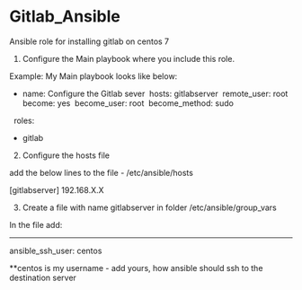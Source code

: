 # Gitlab_Ansible
Ansible role for installing gitlab on centos 7

1. Configure the Main playbook where you include this role.

Example: My Main playbook looks like below:

- name: Configure the Gitlab sever  
  hosts: gitlabserver  
  remote_user: root  
  become: yes  
  become_user: root  
  become_method: sudo
  
  roles:    
   - gitlab
   
 2. Configure the hosts file
 
 add the below lines to the file - /etc/ansible/hosts
 
 [gitlabserver]
 192.168.X.X

3. Create a file with name gitlabserver in folder /etc/ansible/group_vars

In the file add:

---
ansible_ssh_user: centos

**centos is my username - add yours, how ansible should ssh to the destination server
